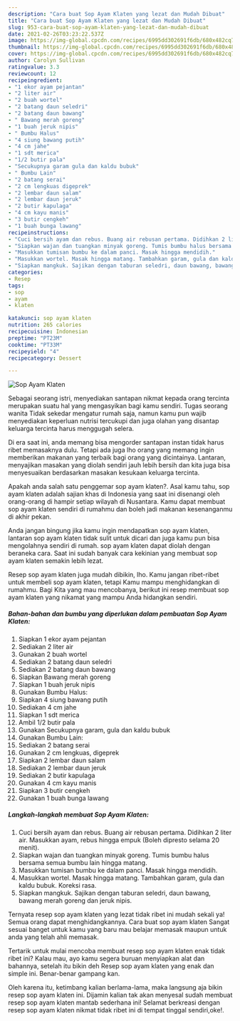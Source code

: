 ```yaml
---
description: "Cara buat Sop Ayam Klaten yang lezat dan Mudah Dibuat"
title: "Cara buat Sop Ayam Klaten yang lezat dan Mudah Dibuat"
slug: 953-cara-buat-sop-ayam-klaten-yang-lezat-dan-mudah-dibuat
date: 2021-02-26T03:23:22.537Z
image: https://img-global.cpcdn.com/recipes/6995dd302691f6db/680x482cq70/sop-ayam-klaten-foto-resep-utama.jpg
thumbnail: https://img-global.cpcdn.com/recipes/6995dd302691f6db/680x482cq70/sop-ayam-klaten-foto-resep-utama.jpg
cover: https://img-global.cpcdn.com/recipes/6995dd302691f6db/680x482cq70/sop-ayam-klaten-foto-resep-utama.jpg
author: Carolyn Sullivan
ratingvalue: 3.3
reviewcount: 12
recipeingredient:
- "1 ekor ayam pejantan"
- "2 liter air"
- "2 buah wortel"
- "2 batang daun seledri"
- "2 batang daun bawang"
- " Bawang merah goreng"
- "1 buah jeruk nipis"
- " Bumbu Halus"
- "4 siung bawang putih"
- "4 cm jahe"
- "1 sdt merica"
- "1/2 butir pala"
- "Secukupnya garam gula dan kaldu bubuk"
- " Bumbu Lain"
- "2 batang serai"
- "2 cm lengkuas digeprek"
- "2 lembar daun salam"
- "2 lembar daun jeruk"
- "2 butir kapulaga"
- "4 cm kayu manis"
- "3 butir cengkeh"
- "1 buah bunga lawang"
recipeinstructions:
- "Cuci bersih ayam dan rebus. Buang air rebusan pertama. Didihkan 2 liter air. Masukkan ayam, rebus hingga empuk (Boleh dipresto selama 20 menit)."
- "Siapkan wajan dan tuangkan minyak goreng. Tumis bumbu halus bersama semua bumbu lain hingga matang."
- "Masukkan tumisan bumbu ke dalam panci. Masak hingga mendidih."
- "Masukkan wortel. Masak hingga matang. Tambahkan garam, gula dan kaldu bubuk. Koreksi rasa."
- "Siapkan mangkuk. Sajikan dengan taburan seledri, daun bawang, bawang merah goreng dan jeruk nipis."
categories:
- Resep
tags:
- sop
- ayam
- klaten

katakunci: sop ayam klaten 
nutrition: 265 calories
recipecuisine: Indonesian
preptime: "PT23M"
cooktime: "PT33M"
recipeyield: "4"
recipecategory: Dessert

---
```



![Sop Ayam Klaten](https://img-global.cpcdn.com/recipes/6995dd302691f6db/680x482cq70/sop-ayam-klaten-foto-resep-utama.jpg)

Sebagai seorang istri, menyediakan santapan nikmat kepada orang tercinta merupakan suatu hal yang mengasyikan bagi kamu sendiri. Tugas seorang  wanita Tidak sekedar mengatur rumah saja, namun kamu pun wajib menyediakan keperluan nutrisi tercukupi dan juga olahan yang disantap keluarga tercinta harus menggugah selera.

Di era  saat ini, anda memang bisa mengorder santapan instan tidak harus ribet memasaknya dulu. Tetapi ada juga lho orang yang memang ingin memberikan makanan yang terbaik bagi orang yang dicintainya. Lantaran, menyajikan masakan yang diolah sendiri jauh lebih bersih dan kita juga bisa menyesuaikan berdasarkan masakan kesukaan keluarga tercinta. 



Apakah anda salah satu penggemar sop ayam klaten?. Asal kamu tahu, sop ayam klaten adalah sajian khas di Indonesia yang saat ini disenangi oleh orang-orang di hampir setiap wilayah di Nusantara. Kamu dapat membuat sop ayam klaten sendiri di rumahmu dan boleh jadi makanan kesenanganmu di akhir pekan.

Anda jangan bingung jika kamu ingin mendapatkan sop ayam klaten, lantaran sop ayam klaten tidak sulit untuk dicari dan juga kamu pun bisa mengolahnya sendiri di rumah. sop ayam klaten dapat diolah dengan beraneka cara. Saat ini sudah banyak cara kekinian yang membuat sop ayam klaten semakin lebih lezat.

Resep sop ayam klaten juga mudah dibikin, lho. Kamu jangan ribet-ribet untuk membeli sop ayam klaten, tetapi Kamu mampu menghidangkan di rumahmu. Bagi Kita yang mau mencobanya, berikut ini resep membuat sop ayam klaten yang nikamat yang mampu Anda hidangkan sendiri.

<!--inarticleads1-->

##### Bahan-bahan dan bumbu yang diperlukan dalam pembuatan Sop Ayam Klaten:

1. Siapkan 1 ekor ayam pejantan
1. Sediakan 2 liter air
1. Gunakan 2 buah wortel
1. Sediakan 2 batang daun seledri
1. Sediakan 2 batang daun bawang
1. Siapkan  Bawang merah goreng
1. Siapkan 1 buah jeruk nipis
1. Gunakan  Bumbu Halus:
1. Siapkan 4 siung bawang putih
1. Sediakan 4 cm jahe
1. Siapkan 1 sdt merica
1. Ambil 1/2 butir pala
1. Gunakan Secukupnya garam, gula dan kaldu bubuk
1. Gunakan  Bumbu Lain:
1. Sediakan 2 batang serai
1. Gunakan 2 cm lengkuas, digeprek
1. Siapkan 2 lembar daun salam
1. Sediakan 2 lembar daun jeruk
1. Sediakan 2 butir kapulaga
1. Gunakan 4 cm kayu manis
1. Siapkan 3 butir cengkeh
1. Gunakan 1 buah bunga lawang




<!--inarticleads2-->

##### Langkah-langkah membuat Sop Ayam Klaten:

1. Cuci bersih ayam dan rebus. Buang air rebusan pertama. Didihkan 2 liter air. Masukkan ayam, rebus hingga empuk (Boleh dipresto selama 20 menit).
1. Siapkan wajan dan tuangkan minyak goreng. Tumis bumbu halus bersama semua bumbu lain hingga matang.
1. Masukkan tumisan bumbu ke dalam panci. Masak hingga mendidih.
1. Masukkan wortel. Masak hingga matang. Tambahkan garam, gula dan kaldu bubuk. Koreksi rasa.
1. Siapkan mangkuk. Sajikan dengan taburan seledri, daun bawang, bawang merah goreng dan jeruk nipis.




Ternyata resep sop ayam klaten yang lezat tidak ribet ini mudah sekali ya! Semua orang dapat menghidangkannya. Cara buat sop ayam klaten Sangat sesuai banget untuk kamu yang baru mau belajar memasak maupun untuk anda yang telah ahli memasak.

Tertarik untuk mulai mencoba membuat resep sop ayam klaten enak tidak ribet ini? Kalau mau, ayo kamu segera buruan menyiapkan alat dan bahannya, setelah itu bikin deh Resep sop ayam klaten yang enak dan simple ini. Benar-benar gampang kan. 

Oleh karena itu, ketimbang kalian berlama-lama, maka langsung aja bikin resep sop ayam klaten ini. Dijamin kalian tak akan menyesal sudah membuat resep sop ayam klaten mantab sederhana ini! Selamat berkreasi dengan resep sop ayam klaten nikmat tidak ribet ini di tempat tinggal sendiri,oke!.

